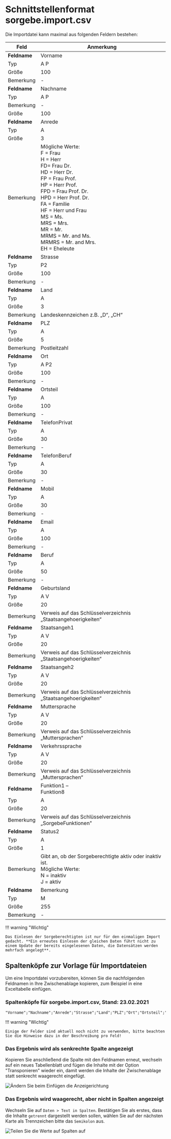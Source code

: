 # Schnittstellenformat sorgebe.import.csv

Die Importdatei kann maximal aus folgenden Feldern bestehen: 

Feld|Anmerkung
---|---
**Feldname**|  Vorname
Typ|  A P
Größe| 100
Bemerkung| -
**Feldname**|  Nachname
Typ|  A P
Bemerkung| -
Größe| 100
**Feldname**|  Anrede
Typ|  A
Größe| 3
Bemerkung| Mögliche Werte:<br/>F = Frau<br/>H = Herr<br/>FD= Frau Dr.<br/>HD = Herr Dr.<br/>FP = Frau Prof.<br/>HP = Herr Prof.<br/>FPD = Frau Prof. Dr.<br/>HPD = Herr Prof. Dr.<br/>FA = Familie<br/>HF = Herr und Frau<br/>MS = Ms.<br/>MRS = Mrs.<br/>MR = Mr.<br/>MRMS = Mr. and Ms.<br/>MRMRS = Mr. and Mrs.<br/>EH = Eheleute
**Feldname**|  Strasse
Typ|  P2
Größe| 100
Bemerkung| -
**Feldname**|  Land
Typ|  A
Größe| 3
Bemerkung|  Landeskennzeichen z.B. „D“, „CH“
**Feldname**|  PLZ
Typ|  A
Größe| 5
Bemerkung| Postleitzahl
**Feldname**|  Ort
Typ|  A P2
Größe| 100
Bemerkung| -
**Feldname**|  Ortsteil
Typ|  A
Größe| 100
Bemerkung| -
**Feldname**|  TelefonPrivat
Typ|  A
Größe| 30
Bemerkung| -
**Feldname**|  TelefonBeruf
Typ|  A
Größe| 30
Bemerkung| -
**Feldname**|  Mobil
Typ|  A
Größe| 30
Bemerkung| -
**Feldname**|  Email
Typ|  A
Größe| 100
Bemerkung| -
**Feldname**|  Beruf
Typ|  A
Größe| 50
Bemerkung| -
**Feldname**|  Geburtsland
Typ|  A V
Größe| 20
Bemerkung|  Verweis auf das Schlüsselverzeichnis „Staatsangehoerigkeiten“
**Feldname**|  Staatsangeh1
Typ|  A V
Größe| 20
Bemerkung|  Verweis auf das Schlüsselverzeichnis „Staatsangehoerigkeiten“
**Feldname**|  Staatsangeh2
Typ|  A V
Größe| 20
Bemerkung| Verweis auf das Schlüsselverzeichnis „Staatsangehoerigkeiten“
**Feldname**|  Muttersprache
Typ|  A V
Größe| 20
Bemerkung|  Verweis auf das Schlüsselverzeichnis „Muttersprachen“
**Feldname**|  Verkehrssprache
Typ|  A V
Größe| 20
Bemerkung|  Verweis auf das Schlüsselverzeichnis „Muttersprachen“
**Feldname**|  Funktion1 –<br/>Funktion8
Typ|  A
Größe| 20
Bemerkung|  Verweis auf das Schlüsselverzeichnis „SorgebeFunktionen"
**Feldname**|  Status2
Typ|  A
Größe| 1
Bemerkung| Gibt an, ob der Sorgeberechtigte aktiv oder inaktiv ist.<br/>Mögliche Werte:<br/>N = inaktiv<br/>J = aktiv
**Feldname**| Bemerkung
Typ|  M
Größe| 255
Bemerkung| -

!!! warning "Wichtig"

    Das Einlesen der Sorgeberechtigten ist nur für den einmaligen Import gedacht. **Ein erneutes Einlesen der gleichen Daten führt nicht zu einem Update der bereits eingelesenen Daten, die Datensätzen werden mehrfach angelegt**.

## Spaltenköpfe zur Vorlage für Importdateien

Um eine Importdatei vorzubereiten, können Sie die nachfolgenden Feldnamen in Ihre Zwischenablage kopieren, zum Beispiel in eine Exceltabelle einfügen.

### Spaltenköpfe für sorgebe.import.csv, Stand: 23.02.2021

```
"Vorname";"Nachname";"Anrede";"Strasse";"Land";"PLZ";"Ort";"Ortsteil";"TelefonPrivat";"TelefonBeruf";"Mobil";"Email";"Beruf";"Geburtsland";"Staatsangeh1";"Staatsangeh2";"Muttersprache";"Verkehrssprache";"Funktion1";"Funktion2";"Funktion3";"Funktion4";"Funktion5";"Funktion6";"Funktion7";"Funktion8";"Status2";"Bemerkung"
```

!!! warning "Wichtig"

    Einige der Felder sind aktuell noch nicht zu verwenden, bitte beachten Sie die Hinweise dazu in der Beschreibung pro Feld!

### Das Ergebnis wird als senkrechte Spalte angezeigt

Kopieren Sie anschließend die Spalte mit den Feldnamen erneut, wechseln auf ein neues Tabellenblatt und fügen die Inhalte mit der Option "Transponieren" wieder ein, damit werden die Inhalte der Zwischenablage statt senkrecht waagerecht eingefügt.

![Ändern Sie beim Einfügen die Anzeigerichtung](/assets/images/importe/magimp-8.png)

### Das Ergebnis wird waagerecht, aber nicht in Spalten angezeigt

Wechseln Sie auf `Daten > Text in Spalten`. Bestätigen Sie als erstes, dass die Inhalte `getrennt` dargestellt werden sollen, wählen Sie auf der nächsten Karte als Trennzeichen bitte das ``Semikolon`` aus.

![Teilen Sie die Werte auf Spalten auf](/assets/images/importe/magimp-9.png)
